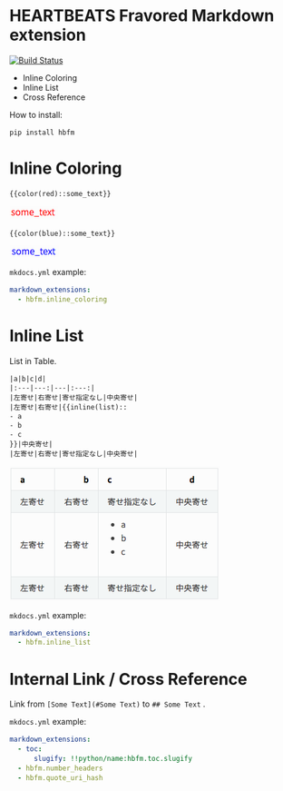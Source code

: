 HEARTBEATS Fravored Markdown extension
=========================================

[![Build Status](https://travis-ci.org/heartbeatsjp/markdown-extension-hbfm.svg?branch=master)](https://travis-ci.org/heartbeatsjp/markdown-extension-hbfm)

- Inline Coloring
- Inline List
- Cross Reference

How to install:

```
pip install hbfm
```


# Inline Coloring

```
{{color(red)::some_text}}
```

![](README.assets/red.png)

```
{{color(blue)::some_text}}
```

![](README.assets/blue.png)

`mkdocs.yml` example:

```yaml
markdown_extensions:
  - hbfm.inline_coloring
```

# Inline List

List in Table.

```
|a|b|c|d|
|:---|---:|---|:---:|
|左寄せ|右寄せ|寄せ指定なし|中央寄せ|
|左寄せ|右寄せ|{{inline(list)::
- a
- b
- c
}}|中央寄せ|
|左寄せ|右寄せ|寄せ指定なし|中央寄せ|
```

![](README.assets/inline_list.png)

`mkdocs.yml` example:

```yaml
markdown_extensions:
  - hbfm.inline_list
```

# Internal Link / Cross Reference

Link from `[Some Text](#Some Text)` to `## Some Text` .

`mkdocs.yml` example:

```yaml
markdown_extensions:
  - toc:
      slugify: !!python/name:hbfm.toc.slugify
  - hbfm.number_headers
  - hbfm.quote_uri_hash
```
